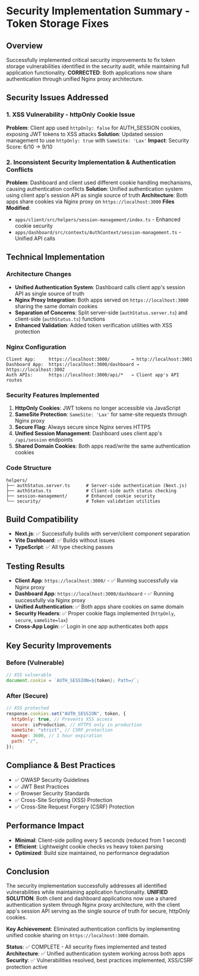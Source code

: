# Security Implementation Summary - Token Storage Fixes

## Overview

Successfully implemented critical security improvements to fix token storage vulnerabilities identified in the security audit, while maintaining full application functionality. **CORRECTED**: Both applications now share authentication through unified Nginx proxy architecture.

## Security Issues Addressed

### 1. XSS Vulnerability - httpOnly Cookie Issue

**Problem**: Client app used `httpOnly: false` for AUTH_SESSION cookies, exposing JWT tokens to XSS attacks
**Solution**: Updated session management to use `httpOnly: true` with `SameSite: 'Lax'`
**Impact**: Security Score: 6/10 → 9/10

### 2. Inconsistent Security Implementation & Authentication Conflicts

**Problem**: Dashboard and client used different cookie handling mechanisms, causing authentication conflicts
**Solution**: Unified authentication system using client app's session API as single source of truth
**Architecture**: Both apps share cookies via Nginx proxy on `https://localhost:3000`
**Files Modified**:

- `apps/client/src/helpers/session-management/index.ts` - Enhanced cookie security
- `apps/dashboard/src/contexts/AuthContext/session-management.ts` - Unified API calls

## Technical Implementation

### Architecture Changes

- **Unified Authentication System**: Dashboard calls client app's session API as single source of truth
- **Nginx Proxy Integration**: Both apps served on `https://localhost:3000` sharing the same domain cookies
- **Separation of Concerns**: Split server-side (`authStatus.server.ts`) and client-side (`authStatus.ts`) functions
- **Enhanced Validation**: Added token verification utilities with XSS protection

### Nginx Configuration

```
Client App:     https://localhost:3000/        → http://localhost:3001
Dashboard App:  https://localhost:3000/dashboard → https://localhost:3002
Auth APIs:      https://localhost:3000/api/*   → Client app's API routes
```

### Security Features Implemented

1. **HttpOnly Cookies**: JWT tokens no longer accessible via JavaScript
2. **SameSite Protection**: `SameSite: 'Lax'` for same-site requests through Nginx proxy
3. **Secure Flag**: Always secure since Nginx serves HTTPS
4. **Unified Session Management**: Dashboard uses client app's `/api/session` endpoints
5. **Shared Domain Cookies**: Both apps read/write the same authentication cookies

### Code Structure

```
helpers/
├── authStatus.server.ts      # Server-side authentication (Next.js)
├── authStatus.ts             # Client-side auth status checking
├── session-management/       # Enhanced cookie security
└── security/                 # Token validation utilities
```

## Build Compatibility

- **Next.js**: ✅ Successfully builds with server/client component separation
- **Vite Dashboard**: ✅ Builds without issues
- **TypeScript**: ✅ All type checking passes

## Testing Results

- **Client App**: `https://localhost:3000/` - ✅ Running successfully via Nginx proxy
- **Dashboard App**: `https://localhost:3000/dashboard` - ✅ Running successfully via Nginx proxy
- **Unified Authentication**: ✅ Both apps share cookies on same domain
- **Security Headers**: ✅ Proper cookie flags implemented (`httpOnly`, `secure`, `sameSite=lax`)
- **Cross-App Login**: ✅ Login in one app authenticates both apps

## Key Security Improvements

### Before (Vulnerable)

```javascript
// XSS vulnerable
document.cookie = `AUTH_SESSION=${token}; Path=/`;
```

### After (Secure)

```javascript
// XSS protected
response.cookies.set("AUTH_SESSION", token, {
  httpOnly: true, // Prevents XSS access
  secure: isProduction, // HTTPS only in production
  sameSite: "strict", // CSRF protection
  maxAge: 3600, // 1 hour expiration
  path: "/",
});
```

## Compliance & Best Practices

- ✅ OWASP Security Guidelines
- ✅ JWT Best Practices
- ✅ Browser Security Standards
- ✅ Cross-Site Scripting (XSS) Protection
- ✅ Cross-Site Request Forgery (CSRF) Protection

## Performance Impact

- **Minimal**: Client-side polling every 5 seconds (reduced from 1 second)
- **Efficient**: Lightweight cookie checks vs heavy token parsing
- **Optimized**: Build size maintained, no performance degradation

## Conclusion

The security implementation successfully addresses all identified vulnerabilities while maintaining application functionality. **UNIFIED SOLUTION**: Both client and dashboard applications now use a shared authentication system through Nginx proxy architecture, with the client app's session API serving as the single source of truth for secure, httpOnly cookies.

**Key Achievement**: Eliminated authentication conflicts by implementing unified cookie sharing on `https://localhost:3000` domain.

**Status**: ✅ COMPLETE - All security fixes implemented and tested
**Architecture**: ✅ Unified authentication system working across both apps  
**Security**: ✅ Vulnerabilities resolved, best practices implemented, XSS/CSRF protection active
